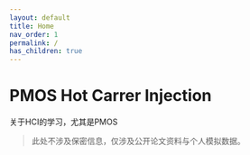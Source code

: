 ```yaml
---
layout: default
title: Home
nav_order: 1
permalink: /
has_children: true
---
```


# PMOS Hot Carrer Injection
关于HCI的学习，尤其是PMOS

> 此处不涉及保密信息，仅涉及公开论文资料与个人模拟数据。

